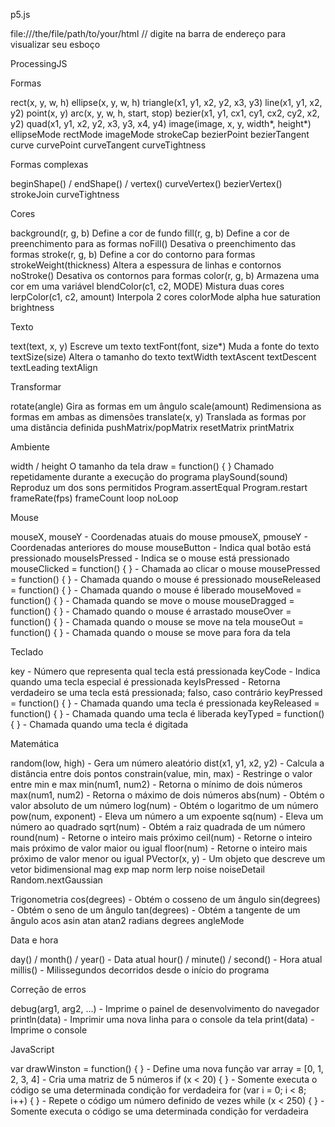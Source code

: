 p5.js

file:///the/file/path/to/your/html // digite na barra de endereço para visualizar seu esboço

<html>
  <head>
    <script src="https://cdn.jsdelivr.net/npm/p5@1.1.9/lib/p5.js"></script>
    <script src="sketch.js"></script>
  </head>
  <body>
    <main>
    </main>
  </body>
</html>

ProcessingJS

Formas

rect(x, y, w, h)
ellipse(x, y, w, h)
triangle(x1, y1, x2, y2, x3, y3)
line(x1, y1, x2, y2)
point(x, y)
arc(x, y, w, h, start, stop)
bezier(x1, y1, cx1, cy1, cx2, cy2, x2, y2)
quad(x1, y1, x2, y2, x3, y3, x4, y4)
image(image, x, y, width*, height*)
ellipseMode
rectMode
imageMode
strokeCap
bezierPoint
bezierTangent
curve
curvePoint
curveTangent
curveTightness

Formas complexas

beginShape() / endShape() / vertex()
curveVertex()
bezierVertex()
strokeJoin
curveTightness

Cores

background(r, g, b) Define a cor de fundo
fill(r, g, b) Define a cor de preenchimento para as formas
noFill() Desativa o preenchimento das formas
stroke(r, g, b) Define a cor do contorno para formas
strokeWeight(thickness) Altera a espessura de linhas e contornos
noStroke() Desativa os contornos para formas
color(r, g, b) Armazena uma cor em uma variável
blendColor(c1, c2, MODE) Mistura duas cores
lerpColor(c1, c2, amount) Interpola 2 cores
colorMode 
alpha
hue
saturation
brightness

Texto

text(text, x, y) Escreve um texto
textFont(font, size*) Muda a fonte do texto
textSize(size) Altera o tamanho do texto
textWidth
textAscent
textDescent
textLeading
textAlign

Transformar

rotate(angle) Gira as formas em um ângulo
scale(amount) Redimensiona as formas em ambas as dimensões
translate(x, y) Translada as formas por uma distância definida
pushMatrix/popMatrix
resetMatrix
printMatrix

Ambiente

width / height O tamanho da tela
draw = function() { } Chamado repetidamente durante a execução do programa
playSound(sound) Reproduz um dos sons permitidos
Program.assertEqual
Program.restart
frameRate(fps)
frameCount
loop
noLoop

Mouse

mouseX, mouseY - Coordenadas atuais do mouse
pmouseX, pmouseY - Coordenadas anteriores do mouse
mouseButton - Indica qual botão está pressionado
mouseIsPressed - Indica se o mouse está pressionado
mouseClicked = function() { } - Chamada ao clicar o mouse
mousePressed = function() { } - Chamada quando o mouse é pressionado
mouseReleased = function() { } - Chamada quando o mouse é liberado
mouseMoved = function() { } - Chamada quando se move o mouse
mouseDragged = function() { } - Chamado quando o mouse é arrastado
mouseOver = function() { } - Chamada quando o mouse se move na tela
mouseOut = function() { } - Chamada quando o mouse se move para fora da tela

Teclado

key - Número que representa qual tecla está pressionada
keyCode - Indica quando uma tecla especial é pressionada
keyIsPressed - Retorna verdadeiro se uma tecla está pressionada; falso, caso contrário
keyPressed = function() { } - Chamada quando uma tecla é pressionada
keyReleased = function() { } - Chamada quando uma tecla é liberada
keyTyped = function() { } - Chamada quando uma tecla é digitada

Matemática

random(low, high) - Gera um número aleatório
dist(x1, y1, x2, y2) - Calcula a distância entre dois pontos
constrain(value, min, max) - Restringe o valor entre min e max
min(num1, num2) - Retorna o mínimo de dois números
max(num1, num2) - Retorna o máximo de dois números
abs(num) - Obtém o valor absoluto de um número
log(num) - Obtém o logaritmo de um número
pow(num, exponent) - Eleva um número a um expoente
sq(num) - Eleva um número ao quadrado
sqrt(num) - Obtém a raiz quadrada de um número
round(num) - Retorne o inteiro mais próximo
ceil(num) - Retorne o inteiro mais próximo de valor maior ou igual
floor(num) - Retorne o inteiro mais próximo de valor menor ou igual
PVector(x, y) - Um objeto que descreve um vetor bidimensional
mag
exp
map
norm
lerp
noise
noiseDetail
Random.nextGaussian

Trigonometria
cos(degrees) - Obtém o cosseno de um ângulo
sin(degrees) - Obtém o seno de um ângulo
tan(degrees) - Obtém a tangente de um ângulo
acos
asin
atan
atan2
radians
degrees
angleMode

Data e hora

day() / month() / year() - Data atual
hour() / minute() / second() - Hora atual
millis() - Milissegundos decorridos desde o início do programa

Correção de erros

debug(arg1, arg2, ...) - Imprime o painel de desenvolvimento do navegador
println(data) - Imprimir uma nova linha para o console da tela
print(data) - Imprime o console

JavaScript

var drawWinston = function() { } - Define uma nova função
var array = [0, 1, 2, 3, 4] - Cria uma matriz de 5 números
if (x < 20) { } - Somente executa o código se uma determinada condição for verdadeira
for (var i = 0; i < 8; i++) { } - Repete o código um número definido de vezes
while (x < 250) { } - Somente executa o código se uma determinada condição for verdadeira
